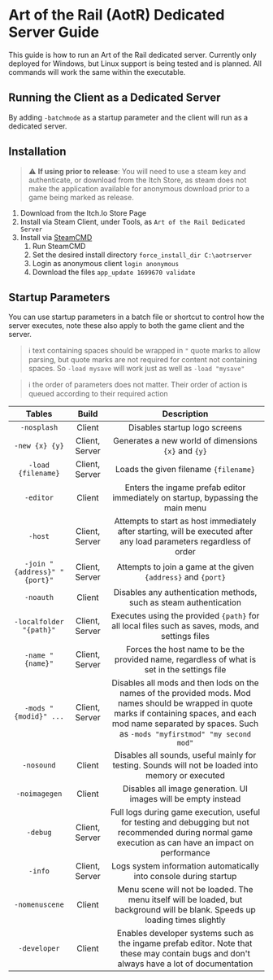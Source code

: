 # Art of the Rail (AotR) Dedicated Server Guide

This guide is how to run an Art of the Rail dedicated server. Currently only deployed for Windows, but Linux support is being tested and is planned. All commands will work the same within the executable.

## Running the Client as a Dedicated Server

By adding ```-batchmode``` as a startup parameter and the client will run as a dedicated server.

## Installation

> :warning: **If using prior to release**: You will need to use a steam key and authenticate, or download from the Itch Store, as steam does not make the application available for anonymous download prior to a game being marked as release.

1. Download from the Itch.Io Store Page
2. Install via Steam Client, under Tools, as ```Art of the Rail Dedicated Server```
3. Install via [SteamCMD](https://steamcdn-a.akamaihd.net/client/installer/steamcmd.zip)
   1. Run SteamCMD
   2. Set the desired install directory ```force_install_dir C:\aotrserver```
   3. Login as anonymous client ```login anonymous```
   4. Download the files ```app_update 1699670 validate```

## Startup Parameters

You can use startup parameters in a batch file or shortcut to control how the server executes, note these also apply to both the game client and the server.

> :information_source: text containing spaces should be wrapped in ```"``` quote marks to allow parsing, but quote marks are not required for content not containing spaces. So ```-load mysave``` will work just as well as ```-load "mysave"```

> :information_source: the order of parameters does not matter. Their order of action is queued according to their required action

| Tables | Build | Description |
| :----------------------------: |:-----------------:|:--------------------------------------------------:|
| ```-nosplash``` | Client | Disables startup logo screens |
| ```-new {x} {y}``` | Client, Server | Generates a new world of dimensions ```{x}``` and ```{y}``` |
| ```-load {filename}``` | Client, Server | Loads the given filename ```{filename}``` |
| ```-editor``` | Client | Enters the ingame prefab editor immediately on startup, bypassing the main menu |
| ```-host``` | Client, Server | Attempts to start as host immediately after starting, will be executed after any load parameters regardless of order |
| ```-join "{address}" "{port}"``` | Client, Server | Attempts to join a game at the given ```{address}``` and ```{port}``` |
| ```-noauth``` | Client | Disables any authentication methods, such as steam authentication |
| ```-localfolder "{path}"``` | Client, Server | Executes using the provided ```{path}``` for all local files such as saves, mods, and settings files |
| ```-name "{name}"``` | Client, Server | Forces the host name to be the provided name, regardless of what is set in the settings file |
| ```-mods "{modid}" ...``` | Client, Server | Disables all mods and then lods on the names of the provided mods. Mod names should be wrapped in quote marks if containing spaces, and each mod name separated by spaces. Such as ```-mods "myfirstmod" "my second mod"``` |
| ```-nosound``` | Client | Disables all sounds, useful mainly for testing. Sounds will not be loaded into memory or executed |
| ```-noimagegen``` | Client | Disables all image generation. UI images will be empty instead |
| ```-debug``` | Client, Server | Full logs during game execution, useful for testing and debugging but not recommended during normal game execution as can have an impact on performance |
| ```-info``` | Client, Server | Logs system information automatically into console during startup |
| ```-nomenuscene``` | Client | Menu scene will not be loaded. The menu itself will be loaded, but background will be blank. Speeds up loading times slightly |
| ```-developer``` | Client | Enables developer systems such as the ingame prefab editor. Note that these may contain bugs and don't always have a lot of documentation |
